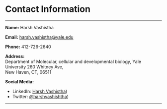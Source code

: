 # Contact Information

---

**Name:** Harsh Vashistha

**Email:** harsh.vashistha@yale.edu

**Phone:** 412-726-2640

**Address:**  
Department of Molecular, cellular and
developmental biology, Yale University
260 Whitney Ave,  
New Haven, CT, 06511

**Social Media:**
- LinkedIn: [Harsh Vashistha](https://www.linkedin.com/in/harsh-vashistha-ph-d-69226123/))
- Twitter: [@harshvashishtha](https://twitter.com/harshvashishtha))

---


